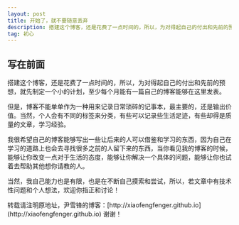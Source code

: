 ```yaml
---
layout: post
title: 开始了，就不要随意丢弃
description: 搭建这个博客，还是花费了一点时间的，所以，为对得起自己的付出和先前的预想，就先制定一个小的计划，至少每个月能有一篇自己的博客能够在这里发表。
tag: 初心
---
```

## 写在前面
搭建这个博客，还是花费了一点时间的，所以，为对得起自己的付出和先前的预想，就先制定一个小的计划，至少每个月能有一篇自己的博客能够在这里发表。
<p>
但是，博客不能单单作为一种用来记录日常琐碎的记事本，最主要的，还是输出价值。当然，个人会有不同的标签来分类，有些可以记录些生活足迹，有些却得是质量的文章，学习经验。
<p>
我很希望自己的博客能够写出一些让后来的人可以借鉴和学习的东西，因为自己在学习的道路上也会去寻找很多之前的人留下来的东西，当你看见我的博客的时候，能够让你改变一点对于生活的态度，能够让你解决一个具体的问题，能够让你也试着去帮助其他想你请教的人。
<p>
当然，我自己能力也是有限，也是在不断自己摸索和尝试，所以，若文章中有技术性问题和个人想法，欢迎你指正和讨论！
<p>
<p>
转载请注明原地址，尹雪锋的博客：[http://xiaofengfenger.github.io](http://xiaofengfenger.github.io) 谢谢！
